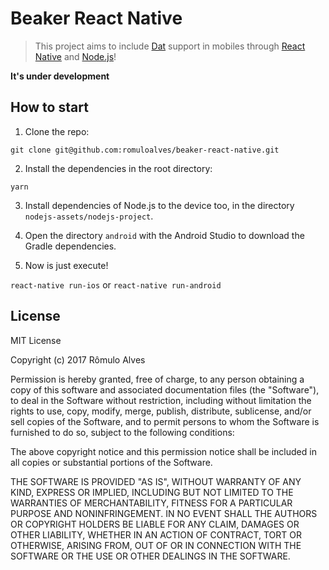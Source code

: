# Beaker React Native
> This project aims to include [Dat](https://datproject.org/) support in mobiles through [React Native](https://facebook.github.io/react-native/) and [Node.js](https://nodejs.org/en/)!

**It's under development**

## How to start

1. Clone the repo:

`git clone git@github.com:romuloalves/beaker-react-native.git`

2. Install the dependencies in the root directory:

`yarn`

3. Install dependencies of Node.js to the device too, in the directory `nodejs-assets/nodejs-project`.

4. Open the directory `android` with the Android Studio to download the Gradle dependencies.

5. Now is just execute!

`react-native run-ios` or `react-native run-android`

## License

MIT License

Copyright (c) 2017 Rômulo Alves

Permission is hereby granted, free of charge, to any person obtaining a copy
of this software and associated documentation files (the "Software"), to deal
in the Software without restriction, including without limitation the rights
to use, copy, modify, merge, publish, distribute, sublicense, and/or sell
copies of the Software, and to permit persons to whom the Software is
furnished to do so, subject to the following conditions:

The above copyright notice and this permission notice shall be included in all
copies or substantial portions of the Software.

THE SOFTWARE IS PROVIDED "AS IS", WITHOUT WARRANTY OF ANY KIND, EXPRESS OR
IMPLIED, INCLUDING BUT NOT LIMITED TO THE WARRANTIES OF MERCHANTABILITY,
FITNESS FOR A PARTICULAR PURPOSE AND NONINFRINGEMENT. IN NO EVENT SHALL THE
AUTHORS OR COPYRIGHT HOLDERS BE LIABLE FOR ANY CLAIM, DAMAGES OR OTHER
LIABILITY, WHETHER IN AN ACTION OF CONTRACT, TORT OR OTHERWISE, ARISING FROM,
OUT OF OR IN CONNECTION WITH THE SOFTWARE OR THE USE OR OTHER DEALINGS IN THE
SOFTWARE.